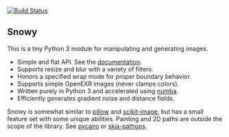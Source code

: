 [![Build Status](https://travis-ci.org/prideout/snowy.svg?branch=master)](https://travis-ci.org/prideout/snowy)

## Snowy

This is a tiny Python 3 module for manipulating and generating images.
- Simple and flat API. See the [documentation](https://github.prideout.net/snowy/).
- Supports resize and blur with a variety of filters.
- Honors a specified wrap mode for proper boundary behavior.
- Supports simple OpenEXR images (never clamps colors).
- Written purely in Python 3 and accelerated using [numba](https://numba.pydata.org/).
- Efficiently generates gradient noise and distance fields.

Snowy is somewhat similar to [pillow](https://python-pillow.org/) and
[scikit-image](https://scikit-image.org/), but has a small feature set with some unique abilities.
Painting and 2D paths are outside the scope of the library. See
  [pycairo](https://pycairo.readthedocs.io/en/latest/) or
  [skia-pathops](https://github.com/fonttools/skia-pathops).

<!--

Replace "imageio" with "snowyio" which has minimal C code (tinyexr and stb_image)
    Try to support URL's in load

Make a video with iterm2 and ipython (or bpython or ptpython)

CPCF's

height field AO

prefiltering as seen in docs/hoppe

arbitrary rotation
    RShear: "A Fast Algorithm for General Raster Rotation" by Alan Paeth in Graphics Gems
    http://www.leptonica.com/rotation.html

variable radius blur (radius multiplier is a fn not a constant)
test with a distance field + gradient

tile-based functions (see libvips)

reduce_colors

io can have create_movie
    heat wave example
    brownian loop zoom example

io can have generate_gallery for making HTML, and optional forced width/height/filter

pixel art scaling algorithm(s)

add fractal.py
    mandelbrot example from numba
    also this: https://en.wikipedia.org/wiki/Buddhabrot

generate voronoi or triangulations, like the little test images here:
    http://agea.github.io/tutorial.md/

++++++++++++++++++++++++++++++++++++++++++++++++++++++++++++++++++++++++++++++++++++++++++++++++++++

Making a release:

  1. Update the version # in generate.py and setup.py, then run generate.py
  2. python3 setup.py sdist bdist_wheel
  3. twine upload dist/*
  4. git push

  consider using travis for this:
      https://docs.travis-ci.com/user/deployment/pypi/

Testing a release:

  open https://pypi.org/project/snowy/
  cd ~ ; python3 -m venv snowy_test
  source snowy_test/bin/activate
  pip install snowy
  python3
      import snowy; import numpy as np
      n = snowy.generate_noise(100, 100, frequency=4, seed=42, wrapx=True)
      snowy.show(n)
      deactivate
  see also:
      https://docs.python-guide.org/dev/virtualenvs/

-->
